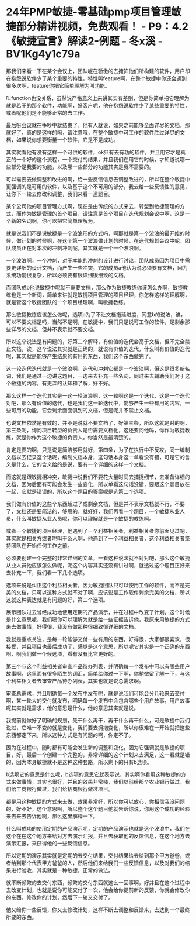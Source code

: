 # 24年PMP敏捷-零基础pmp项目管理敏捷部分精讲视频，免费观看！ - P9：4.2《敏捷宣言》解读2-例题 - 冬x溪 - BV1Kg4y1c79a

那我们来看一下在某个会议上，团队呢在骄傲的去掩饰他们所构建的软件，用户却在抱怨说软件少了某个重要的特性，特性叫feature啊，在整个敏捷中你还会遇到很多次啊，feature你把它简单理解为叫功能。

叫function也没关系，虽然说严格意义上来讲其实有差别，但是你简单把它理解为就是若干的那个软件，功能啊，好客户呢，他在抱怨说软件少了某些重要的特性，或者呢他们是不能够正常的去工作。

最后呀会议就在争吵中就结束了，他有人就说，如果之前能够全面详尽的文档，那就好了，真的是这样的吗，请注意哦，在整个敏捷中可工作的软件胜过详尽的文档，如果说你想要衡量一个软件，它是不是成功。

其实就看他有没有这样一个可供的软件，ok只有去有功的软件，并且用它才是真正的一个好的这个流程，一个交付的结果，并且我们在用它的时候，才知道说哪一些部分是我要的功能，以及哪一些部分的功能其实是我不需要的。

可以需要去做调整和改进的啊，给一些反馈信息去调整改进的，所以在整个敏捷中更强调的是可用的软件，以及基于这个不可用的部分，我去给一些反馈性的意见，让你下一轮去修改和调整，我们来看一道题目。

某个公司他的项目管理方式啊，现在是由传统的方式来去，转型到敏捷管理的方式，而作为敏捷管理的首个项目，请注意是首个项目在迭代规划会议中啊，这是一个新的名词啊，你可以把它简单理解为。

就是说我们不是说敏捷是一个波浪形的方式吗，啊那就是第一个波浪的最开始的时候，做计划的时候啊，在这个第一个波浪做计划的时候，在迭代规划会议中呢，团队成员正在对本次的冲刺冲刺呢，其实就是一个一个波浪啊。

一个波浪啊，一个冲刺，对于本能的冲刺的设计进行讨论，团队成员因为项目中需要更详细的设计文档，而产生一些冲突，它的成员a他认为说必须要有文档，因为系统功能很复杂，所以必须要有很详细很细致的文档。

而团队成b他说敏捷中呢就不需要文档，那么作为敏捷教练你该怎么办啊，敏捷教练也是一个新词，简单来讲就是敏捷项目管理的项目经理，你怎样这样的理解啊，就是管这个敏捷团队的一个项目经理啊，叫敏捷教练。

那么敏捷教练应该怎么做呢，选项a为了不让文档拖延进度，同意b的说法，诶，可以不要文档是吗，当然不是啊，在敏捷中，我们只是说可工作的软件，是剩余那些详尽的文档，但并不表示就不要文档。

所以这个说法是有问题的，好第二个解释，有价值的迭代会高于文档，但不完全禁止文档，诶，这个说法其实就是正确的，就说有价值的迭代，什么叫有价值的迭代呢，其实就是能够产生结果的有用的东西，我们这个东西做完了。

这一轮迭代迭代就是一个波浪啊，迭代和冲刺它都是一个波浪啊，但这是很多新名词，我们是通过一边讲这题目，一边来去补充一些名词，同时来去辅助我们对于这个敏捷的内容，有更深的认知和了解，好不好。

那么这样一个迭代其实是一这一轮波浪啊，这一轮啊这是一个迭代，这是一个迭代对吧，那么有价值的迭代，也是我们这一轮迭代中，能够产生一些有用的内容，一些可用的功能，它会剩余面面俱到的文档，但是呢并不禁止文档。

也说文档依然是有效的，并不是说就不要文档了，好第三条，所以这就是对的啊，第三条呢，询问项目转型的负责人是否需要文档化，这还要问他吗，你作为敏捷教练，就是你作为这个敏捷的负责人，你当然是最清楚的。

肯定是要的啊，只是说是简洁够用就好，第四条，为了在执行中不反攻，同一编制文档以去记录这个话呢，编制文档本身，这句话本身这一单看没有错，可是它的含义是什么，它的含义给的是说，要有一个详细的这样一个文档。

而这就是跟敏捷相冲突，敏捷中说我们不要花大量时间去捕捉细节，去准备详细的文档，因为后面有可能会发生一些变化，所以单看这句话没错，要跟这个题目放在一起，它就是错误的，所以这个题目的答案呢是选第二个选项。

我们做有价值的这些个东西超过了或剩余文档，但是并不表示文档就不行，不要了，文档还是要简洁的，够用的，就好好，我们再看一个题目，一个敏捷从业人员，什么叫敏捷从业人员呢，你可以理解就是一个敏捷的教练啊。

或者一个敏捷的项目经理，他遇到了一个利益相关者，利益相关者你前面见过吧，其实就是相关方或者呢叫干系人啊，他遇到了一个利益相关者，这个利益相关者坚持团队在开始任何工作之前。

必须要创建一个完整的非常详细的文章，一看这种说法就不对对吧，那么这个敏捷从业人员他应该怎么做呢，呃这个内容其实还没有讲过啊，就透过这个题目正好来去补充一下，我们看一下几个选项。

选项来说是纠正这个利益相关者，因为敏捷团队只可以使用工作的软件，而不是完美的文档，只可以这种方式就不对了啊，应该说是工作软件剩余完美的文档，所以这就这种表达就是有问题的好，第二个选项。

展示团队过去曾经成功地使用定期的产品演示，并在过程中改变了计划，这个时候是什么意思呢，我们嗯你可以理解为就是给一些证据告诉他，我原来用敏捷的方式来去做事情，好得很，我没有做那种很细致很详细的文档。

我就是重点关注，是每一轮能够交付一些有用的东西，好得很，大家都很喜欢，很接受，并且项目也最后成功了，感觉是这个意思，所以呢它其实是一个正确的东西啊，啊我们做一个候选项，看有没有比它更好的。

第三个与这个利益相关者审查产品待办列表，并明确每一个发布中可以有哪些用户故事啊，这里面有很多陌生的词汇，简单给你过一下啊，你稍微留了解一下，与这个利益相关者去审查产品待办列表，其实也就是说总需求啊。

审查总需求，并且明确每一个发布中发布呢，就是说我们可能会分几轮来去交付啊，某一轮大的交付就发布，明确每一个发布中会包含哪些个用户故事，用户故事呢其实就是需求，他的意思是什么，他的意思其实就是说。

我提前就做好了明确的规划，先干什么再干，再干什么再干什么，可是敏捷中我们说过，它唯一不变的就是变化，我们要去拥抱变化，所以你很难在一开始就把这些东西都定下来，所以这种方式是有问题的啊，你定不了。

因为在过程中，随时都有可能会发生新的调整和变化，因为它强调就是敏捷的项目，好，最后一个创建一个完整的，非常详细的这个计划来去满足，这一看就是错的，因为本身敏捷就不是这种这种套路，所以剩下的只有b选项。

b选项它的意思是什么呢，b选项的意思它就表示说，其实啊你看用这种敏捷的方式来做事情，其实也很好，并且的效果非常棒，我们以前给那个农业银行做过，我们给工商银行做过，我们给招商银行做过项目。

都是用这种敏捷的方式来去做，效果非常好，所以你可以放心，你相信我没问题的，好不好，这个意思啊，所以整个这个题目他就告诉你说，你用这个成功的经验来去来去告诉他啊，那么这里解释一下。

什么叫成功的使用定期的产品演示呢，定期的产品演示也就是这个波浪中，我们在这个在在这个地方来给对方去演示汇报，并且去获取他的反馈信息，在这个地方去演示汇报，来获得他的一些反馈信息。

所以定期的演示其实就是定期的去交付结果，交付结果给去给到那个甲方爸爸，或者给到那个代表甲方爸爸的人，然后他们来给我们一些反馈信息，以及对我们的结果进行验收，其实就是一种敏捷，正常的做法。

就不断频繁的去交付东西，频繁的交付东西就这么一回事啊，好并且在这个过程中去改变计划，也就是说你可能交付了一次，他会给你提前新的反馈，你就会修改你的东西，修改你的计划，然后下一轮又交付了。

他又给你一些反馈，你又去修改计划，这样不断去调整和反馈来，去达到一个最终所要的东西。